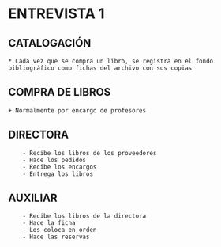 # ENTREVISTA 1

## CATALOGACIÓN
	* Cada vez que se compra un libro, se registra en el fondo bibliográfico como fichas del archivo con sus copias

## COMPRA DE LIBROS 
	+ Normalmente por encargo de profesores

## DIRECTORA
		- Recibe los libros de los proveedores
		- Hace los pedidos
		- Recibe los encargos
		- Entrega los libros
		


## AUXILIAR 
		- Recibe los libros de la directora
		- Hace la ficha
		- Los coloca en orden
		- Hace las reservas



